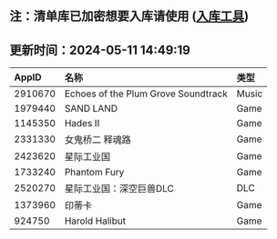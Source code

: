 ## 注：清单库已加密想要入库请使用 ([入库工具](https://github.com/BlankTMing/ManifestAutoUpdate/releases))

## 更新时间：2024-05-11 14:49:19
| AppID | 名称 | 类型  |
| :-------------------- | :----------------------------- | :----------- |
| 2910670 | Echoes of the Plum Grove Soundtrack| Music |
| 1979440 | SAND LAND| Game |
| 1145350 | Hades II| Game |
| 2331330 | 女鬼桥二  释魂路| Game |
| 2423620 | 星际工业国| Game |
| 1733240 | Phantom Fury| Game |
| 2520270 | 星际工业国：深空巨兽DLC| DLC |
| 1373960 | 印蒂卡| Game |
| 924750 | Harold Halibut| Game |
